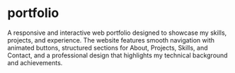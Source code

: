 # portfolio
A responsive and interactive web portfolio designed to showcase my skills, projects, and experience. The website features smooth navigation with animated buttons, structured sections for About, Projects, Skills, and Contact, and a professional design that highlights my technical background and achievements.
